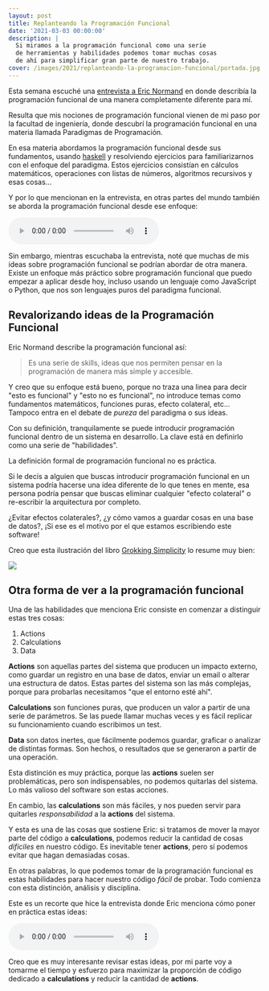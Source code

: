 ```yaml
---
layout: post
title: Replanteando la Programación Funcional
date: '2021-03-03 00:00:00'
description: |
  Si miramos a la programación funcional como una serie
  de herramientas y habilidades podemos tomar muchas cosas
  de ahí para simplificar gran parte de nuestro trabajo.
cover: /images/2021/replanteando-la-programacion-funcional/portada.jpg
---
```


Esta semana escuché una [entrevista a Eric Normand](https://changelog.com/jsparty/163)
en donde describía la programación funcional de una manera completamente
diferente para mí.

Resulta que mis nociones de programación funcional vienen de mi paso por la facultad
de ingeniería, donde descubrí la programación funcional en una materia llamada Paradigmas
de Programación.

En esa materia abordamos la programación funcional desde sus fundamentos, usando
[haskell](https://www.haskell.com/) y resolviendo ejercicios para familiarizarnos con el enfoque
del paradigma. Estos ejercicios consistían en cálculos matemáticos, operaciones con listas
de números, algoritmos recursivos y esas cosas...

Y por lo que mencionan en la entrevista, en otras partes del mundo también se aborda la
programación funcional desde ese enfoque:

<audio controls>
  <source src="../2021-03-03-replanteando-la-programacion-funcional/audios/programacion-funcional-se-complica-demasiado.ogg" type="audio/ogg">
  <source src="../2021-03-03-replanteando-la-programacion-funcional/audios/programacion-funcional-se-complica-demasiado.mp3" type="audio/mpeg">
</audio>

Sin embargo, mientras escuchaba la entrevista, noté que muchas de mis ideas
sobre programación funcional se podrían abordar de otra manera. Existe un enfoque más
práctico sobre programación funcional que puedo empezar a aplicar desde hoy, incluso
usando un lenguaje como JavaScript o Python, que nos son lenguajes puros del paradigma
funcional.

## Revalorizando ideas de la Programación Funcional

Eric Normand describe la programación funcional así:

> Es una serie de skills, ideas que nos permiten pensar en la programación
> de manera más simple y accesible.

Y creo que su enfoque está bueno, porque no traza una linea para decir "esto es funcional" y "esto
no es funcional", no introduce temas como fundamentos matemáticos, funciones puras, efecto colateral, etc... Tampoco
entra en el debate de *pureza* del paradigma o sus ideas.

Con su definición, tranquilamente se puede introducir programación funcional dentro de
un sistema en desarrollo. La clave está en definirlo como una serie de "habilidades".

La definición formal de programación funcional no es práctica.

Si le decís a alguien que buscas introducir programación funcional en un sistema podría
hacerse una idea diferente de lo que tenes en mente, esa persona podría 
pensar que buscas eliminar cualquier "efecto colateral" o re-escribir la arquitectura
por completo.

¿Evitar efectos colaterales?, ¿y cómo vamos a guardar cosas en una base de
datos?, ¡Si ese es el motivo por el que estamos escribiendo este software!

Creo que esta ilustración del libro [Grokking Simplicity](https://www.manning.com/books/grokking-simplicity)
lo resume muy bien:

![](/images/2021/replanteando-la-programacion-funcional/toon.png)


## Otra forma de ver a la programación funcional

Una de las habilidades que menciona Eric consiste en comenzar
a distinguir estas tres cosas:

1. Actions
2. Calculations
3. Data

**Actions** son aquellas partes del sistema que producen un impacto
externo, como guardar un registro en una base de datos, enviar un
email o alterar una estructura de datos. Estas partes del sistema son las más
complejas, porque para probarlas necesitamos "que el entorno esté ahí". 

**Calculations** son funciones puras, que producen un valor a partir
de una serie de parámetros. Se las puede llamar muchas veces y es fácil
replicar su funcionamiento cuando escribimos un test.

**Data** son datos inertes, que fácilmente podemos guardar, graficar o
analizar de distintas formas. Son hechos, o resultados que se generaron
a partir de una operación.

Esta distinción es muy práctica, porque las **actions** suelen ser 
problemáticas, pero son indispensables, no podemos quitarlas del sistema. Lo
más valioso del software son estas acciones.

En cambio, las **calculations** son más fáciles, y nos pueden servir para
quitarles *responsabilidad* a la **actions** del sistema.

Y esta es una de las cosas que sostiene Eric: si tratamos de mover la mayor
parte del código a **calculations**, podemos reducir la cantidad de cosas
*difíciles* en nuestro código. Es inevitable tener **actions**, pero sí
podemos evitar que hagan demasiadas cosas.

En otras palabras, lo que podemos tomar de la programación funcional es
estas habilidades para hacer nuestro código *fácil* de probar. Todo comienza
con esta distinción, análisis y disciplina.

Este es un recorte que hice la entrevista donde Eric menciona cómo
poner en práctica estas ideas:

<audio controls>
  <source src="../2021-03-03-replanteando-la-programacion-funcional/audios/el-objetivo-de-la-programacion-funcional-es-quitar-carga-sobre-las-acciones-y-simplificar-cosas.ogg" type="audio/ogg">
  <source src="../2021-03-03-replanteando-la-programacion-funcional/audios/el-objetivo-de-la-programacion-funcional-es-quitar-carga-sobre-las-acciones-y-simplificar-cosas.mp3" type="audio/mpeg">
</audio>

Creo que es muy interesante revisar estas ideas, por mi parte voy a tomarme el
tiempo y esfuerzo para maximizar la proporción de código dedicado a **calculations**
y reducir la cantidad de **actions**.
